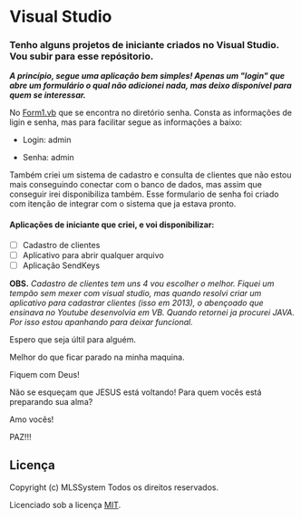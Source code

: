 # Visual Studio

### Tenho alguns projetos de iniciante criados no  Visual Studio. Vou subir para esse repósitorio. 

__*A princípio, segue uma aplicação bem simples! Apenas um "login" que abre um formulário o qual não adicionei nada, mas deixo disponível para quem se interessar.*__
 
  No [Form1.vb](https://github.com/mlssystem/visual-studio/blob/master/Senha/Senha/Form1.vb) que se encontra no diretório senha. Consta as informações de ligin e senha, mas para facilitar segue as informações a baixo:
  
  * Login: admin
  
  * Senha: admin
  
  Também criei um sistema de cadastro e consulta de clientes que não estou mais conseguindo conectar com o banco de dados, mas assim que conseguir irei disponibiliza também. Esse formulario de senha foi criado com itenção de integrar com o sistema que ja estava pronto.
  
  #### Aplicações de iniciante que criei, e voi disponibilizar:
  
  - [ ] Cadastro de clientes
  - [ ] Aplicativo para abrir qualquer arquivo
  - [ ] Aplicação SendKeys
  
  **OBS.** _Cadastro de clientes tem uns 4 vou escolher o melhor. Fiquei um tempão sem mexer com visual studio, mas quando resolvi criar um aplicativo para cadastrar clientes (isso em 2013), o abençoado que ensinava no Youtube desenvolvia em VB. Quando retornei ja procurei JAVA. Por isso estou apanhando para deixar funcional._
  
  Espero que seja últil para alguém.
  
  Melhor do que ficar parado na minha maquina.
  
  Fiquem com Deus!
  
  Não se esqueçam que JESUS está voltando! Para quem vocês está preparando sua alma?

  Amo vocês!

  PAZ!!!
  
  
  ## Licença

Copyright (c) MLSSystem Todos os direitos reservados.

Licenciado sob a licença [MIT](LICENSE.txt).

